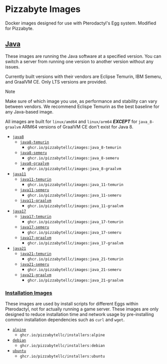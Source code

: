 # Pizzabyte Images

Docker images designed for use with Pterodactyl's Egg system. Modified for Pizzabyte.

## [Java](/java)

These images are running the Java software at a specified version. You can switch a server from running one version to another version without any issues.

Currently built versions with their vendors are Eclipse Temurin, IBM Semeru, and GraalVM CE. Only LTS versions are provided.

> [!NOTE]
>
> Make sure of which image you use, as performance and stability can vary between vendors. We recommend Eclispe Temurin as the best baseline for any Java-based image.
>
> All images are built for `linux/amd64` and `linux/arm64` ***EXCEPT*** for `java_8-graalvm` ARM64 versions of GraalVM CE don't exist for Java 8.

* [`java8`](/java/8/)
  * [`java8-temurin`](/java/8/temurin/Dockerfile)
    * `ghcr.io/pizzabytellc/images:java_8-temurin`
  * [`java8-semeru`](/java/8/semeru/Dockerfile)
    * `ghcr.io/pizzabytellc/images:java_8-semeru`
  * [`java8-graalvm`](/java/8/graalvm/Dockerfile)
    * `ghcr.io/pizzabytellc/images:java_8-graalvm`
* [`java11`](/java/11/)
  * [`java11-temurin`](/java/11/temurin/Dockerfile)
    * `ghcr.io/pizzabytellc/images:java_11-temurin`
  * [`java11-semeru`](/java/11/semeru/Dockerfile)
    * `ghcr.io/pizzabytellc/images:java_11-semeru`
  * [`java11-graalvm`](/java/11/graalvm/Dockerfile)
    * `ghcr.io/pizzabytellc/images:java_11-graalvm`
* [`java17`](/java/17/)
  * [`java17-temurin`](/java/17/temurin/Dockerfile)
    * `ghcr.io/pizzabytellc/images:java_17-temurin`
  * [`java17-semeru`](/java/17/semeru/Dockerfile)
    * `ghcr.io/pizzabytellc/images:java_17-semeru`
  * [`java17-graalvm`](/java/17/graalvm/Dockerfile)
    * `ghcr.io/pizzabytellc/images:java_17-graalvm`
* [`java21`](/java/21/)
  * [`java21-temurin`](/java/21/temurin/Dockerfile)
    * `ghcr.io/pizzabytellc/images:java_21-temurin`
  * [`java21-semeru`](/java/21/semeru/Dockerfile)
    * `ghcr.io/pizzabytellc/images:java_21-semeru`
  * [`java21-graalvm`](/java/21/graalvm/Dockerfile)
    * `ghcr.io/pizzabytellc/images:java_21-graalvm`

### [Installation Images](/installers)

These images are used by install scripts for different Eggs within Pterodactyl, not for actually running a game server. These images are only designed to reduce installation time and network usage by pre-installing common installation dependencies such as `curl` and `wget`.

* [`alpine`](/installers/alpine)
  * `ghcr.io/pizzabytellc/installers:alpine`
* [`debian`](/installers/debian)
  * `ghcr.io/pizzabytellc/installers:debian`
* [`ubuntu`](/installers/ubuntu)
  * `ghcr.io/pizzabytellc/installers:ubuntu`
